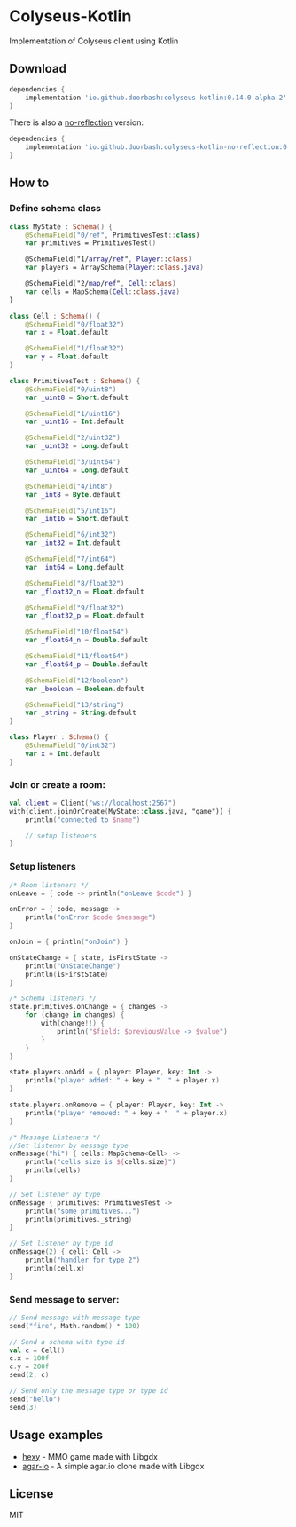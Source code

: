 # Colyseus-Kotlin

Implementation of Colyseus client using Kotlin

## Download

```groovy
dependencies {
    implementation 'io.github.doorbash:colyseus-kotlin:0.14.0-alpha.2'
}
```
There is also a [no-reflection](https://github.com/doorbash/colyseus-kotlin/tree/no-reflection) version:

```groovy
dependencies {
    implementation 'io.github.doorbash:colyseus-kotlin-no-reflection:0.14.0-alpha'
}
```

## How to

### Define schema class

```Kotlin
class MyState : Schema() {
    @SchemaField("0/ref", PrimitivesTest::class)
    var primitives = PrimitivesTest()

    @SchemaField("1/array/ref", Player::class)
    var players = ArraySchema(Player::class.java)

    @SchemaField("2/map/ref", Cell::class)
    var cells = MapSchema(Cell::class.java)
}

class Cell : Schema() {
    @SchemaField("0/float32")
    var x = Float.default

    @SchemaField("1/float32")
    var y = Float.default
}

class PrimitivesTest : Schema() {
    @SchemaField("0/uint8")
    var _uint8 = Short.default

    @SchemaField("1/uint16")
    var _uint16 = Int.default

    @SchemaField("2/uint32")
    var _uint32 = Long.default

    @SchemaField("3/uint64")
    var _uint64 = Long.default

    @SchemaField("4/int8")
    var _int8 = Byte.default

    @SchemaField("5/int16")
    var _int16 = Short.default

    @SchemaField("6/int32")
    var _int32 = Int.default

    @SchemaField("7/int64")
    var _int64 = Long.default

    @SchemaField("8/float32")
    var _float32_n = Float.default

    @SchemaField("9/float32")
    var _float32_p = Float.default

    @SchemaField("10/float64")
    var _float64_n = Double.default

    @SchemaField("11/float64")
    var _float64_p = Double.default

    @SchemaField("12/boolean")
    var _boolean = Boolean.default

    @SchemaField("13/string")
    var _string = String.default
}

class Player : Schema() {
    @SchemaField("0/int32")
    var x = Int.default
}
```

### Join or create a room:

```Kotlin
val client = Client("ws://localhost:2567")
with(client.joinOrCreate(MyState::class.java, "game")) {
    println("connected to $name")

    // setup listeners
}
```

### Setup listeners

```Kotlin
/* Room listeners */
onLeave = { code -> println("onLeave $code") }

onError = { code, message ->
    println("onError $code $message")
}

onJoin = { println("onJoin") }

onStateChange = { state, isFirstState ->
    println("OnStateChange")
    println(isFirstState)
}

/* Schema listeners */
state.primitives.onChange = { changes ->
    for (change in changes) {
        with(change!!) {
            println("$field: $previousValue -> $value")
        }
    }
}

state.players.onAdd = { player: Player, key: Int ->
    println("player added: " + key + "  " + player.x)
}

state.players.onRemove = { player: Player, key: Int ->
    println("player removed: " + key + "  " + player.x)
}

/* Message Listeners */
//Set listener by message type
onMessage("hi") { cells: MapSchema<Cell> ->
    println("cells size is ${cells.size}")
    println(cells)
}

// Set listener by type
onMessage { primitives: PrimitivesTest ->
    println("some primitives...")
    println(primitives._string)
}

// Set listener by type id
onMessage(2) { cell: Cell ->
    println("handler for type 2")
    println(cell.x)
}
```

### Send message to server:

```Kotlin
// Send message with message type
send("fire", Math.random() * 100)

// Send a schema with type id
val c = Cell()
c.x = 100f
c.y = 200f
send(2, c)

// Send only the message type or type id
send("hello")
send(3)
```

## Usage examples

- [hexy](https://github.com/doorbash/hexy) - MMO game made with Libgdx
- [agar-io](https://github.com/doorbash/agar-io) - A simple agar.io clone made with Libgdx

## License

MIT

